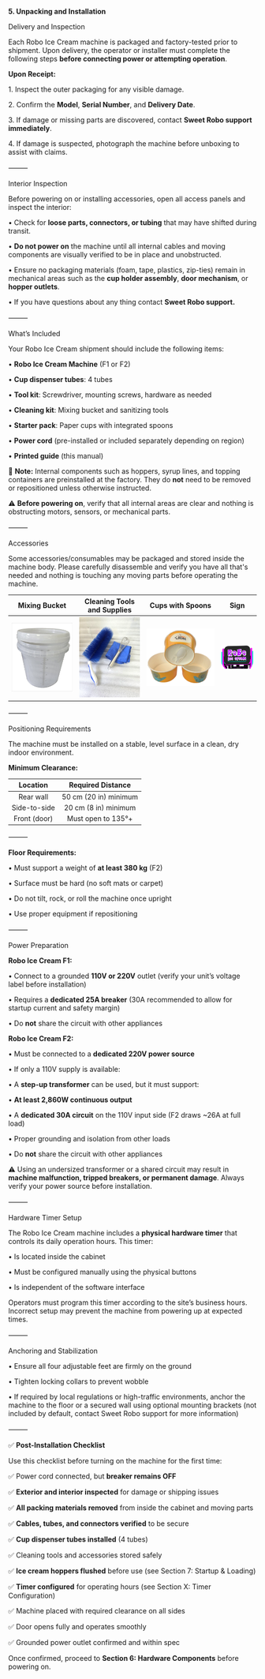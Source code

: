 **5\. Unpacking and Installation**

Delivery and Inspection

Each Robo Ice Cream machine is packaged and factory-tested prior to shipment. Upon delivery, the operator or installer must complete the following steps **before connecting power or attempting operation**.

**Upon Receipt:**

1\.	Inspect the outer packaging for any visible damage.

2\.	Confirm the **Model**, **Serial Number**, and **Delivery Date**.

3\.	If damage or missing parts are discovered, contact **Sweet Robo support immediately**.

4\.	If damage is suspected, photograph the machine before unboxing to assist with claims.

⸻

Interior Inspection

Before powering on or installing accessories, open all access panels and inspect the interior:

•	Check for **loose parts, connectors, or tubing** that may have shifted during transit.

•	**Do not power on** the machine until all internal cables and moving components are visually verified to be in place and unobstructed.

•	Ensure no packaging materials (foam, tape, plastics, zip-ties) remain in mechanical areas such as the **cup holder assembly**, **door mechanism**, or **hopper outlets**.

•	If you have questions about any thing contact **Sweet Robo support.**

⸻

What’s Included

Your Robo Ice Cream shipment should include the following items:

•	**Robo Ice Cream Machine** (F1 or F2)

•	**Cup dispenser tubes**: 4 tubes

•	**Tool kit**: Screwdriver, mounting screws, hardware as needed

•	**Cleaning kit**: Mixing bucket and sanitizing tools

•	**Starter pack**: Paper cups with integrated spoons

•	**Power cord** (pre-installed or included separately depending on region)

•	**Printed guide** (this manual)

🔧 **Note:** Internal components such as hoppers, syrup lines, and topping containers are preinstalled at the factory. They do **not** need to be removed or repositioned unless otherwise instructed.

⚠️ **Before powering on**, verify that all internal areas are clear and nothing is obstructing motors, sensors, or mechanical parts.


⸻

Accessories

Some accessories/consumables may be packaged and stored inside the machine body. Please carefully disassemble and verify you have all that's needed and nothing is touching any moving parts before operating the machine.

| Mixing Bucket | Cleaning Tools and Supplies | Cups with Spoons | Sign |
| :-----: | :-----: | :-----: | :-----: |
| ![AD_4nXd9uRbS2_CP6vpagWmbZy5fBFEr6Kyyreb1hoyZkpNq4XXNZSN4yGzKvw3VYm7c2lInI9jjz2rI5uQsqAuzmV5DaKUJcXiWAH4xgm8VhaFc_SCuMCrAklCR2FvkYCrIHok2Wa6X-EIV56Xq9qUfcAI.png](AD_4nXd9uRbS2_CP6vpagWmbZy5fBFEr6Kyyreb1hoyZkpNq4XXNZSN4yGzKvw3VYm7c2lInI9jjz2rI5uQsqAuzmV5DaKUJcXiWAH4xgm8VhaFc_SCuMCrAklCR2FvkYCrIHok2Wa6X-EIV56Xq9qUfcAI.png) | ![AD_4nXd7fBf0edYP3komqgszpT5x8QguTs7dCzvPJrgC62bHDEGacwy-98z1NuKDlgDg3bsnOOiLLdHg0PbWW-14NuhpchhCo4Czx7OOZtWWsbugjFj8xHL4-kX5kUk8MX1dS1_earj9uxYHo5yvEaymKBU.png](AD_4nXd7fBf0edYP3komqgszpT5x8QguTs7dCzvPJrgC62bHDEGacwy-98z1NuKDlgDg3bsnOOiLLdHg0PbWW-14NuhpchhCo4Czx7OOZtWWsbugjFj8xHL4-kX5kUk8MX1dS1_earj9uxYHo5yvEaymKBU.png) | ![AD_4nXchj6bT0wbDIMJY3m3Oie4AtLRa6uCgt0jlc2u9t3hiO1cIfzG5jsN4W1AJkhGZatqXbzKpoyaamx1b94zI6NkwIlGxwN08k02xMXZUWkbzUNk_aaPets6F579NhSSPV_tZqmK7wPBGQs19blhL8WU.png](AD_4nXchj6bT0wbDIMJY3m3Oie4AtLRa6uCgt0jlc2u9t3hiO1cIfzG5jsN4W1AJkhGZatqXbzKpoyaamx1b94zI6NkwIlGxwN08k02xMXZUWkbzUNk_aaPets6F579NhSSPV_tZqmK7wPBGQs19blhL8WU.png) | ![AD_4nXdjEH6JMptfNWWgBEKs2OdF9mdSTbl1zXpZjElGhWQAdm5UqPD-bbq70075Y-e4iTqbn3_JZZDFZ4-MK79dILXfhY77P5REBWzYAF21ZrKygUT9r0QWIfjHYEqasxH_slhbIh2qKhUCg5V2iuPytoM.png](AD_4nXdjEH6JMptfNWWgBEKs2OdF9mdSTbl1zXpZjElGhWQAdm5UqPD-bbq70075Y-e4iTqbn3_JZZDFZ4-MK79dILXfhY77P5REBWzYAF21ZrKygUT9r0QWIfjHYEqasxH_slhbIh2qKhUCg5V2iuPytoM.png) |


⸻

Positioning Requirements

The machine must be installed on a stable, level surface in a clean, dry indoor environment.

**Minimum Clearance:**

| Location | Required Distance |
| :-----: | :-----: |
| Rear wall  | 50 cm (20 in) minimum  |
| Side-to-side  | 20 cm (8 in) minimum  |
| Front (door)  | Must open to 135°+  |

⸻

**Floor Requirements:**

•	Must support a weight of **at least 380 kg** (F2)

•	Surface must be hard (no soft mats or carpet)

•	Do not tilt, rock, or roll the machine once upright

•	Use proper equipment if repositioning

⸻

Power Preparation

**Robo Ice Cream F1:**

•	Connect to a grounded **110V or 220V** outlet (verify your unit’s voltage label before installation)

•	Requires a **dedicated 25A breaker** (30A recommended to allow for startup current and safety margin)

•	Do **not** share the circuit with other appliances

**Robo Ice Cream F2:**

•	Must be connected to a **dedicated 220V power source**

•	If only a 110V supply is available:

•	A **step-up transformer** can be used, but it must support:

•	**At least 2,860W continuous output**

•	A **dedicated 30A circuit** on the 110V input side (F2 draws \~26A at full load)

•	Proper grounding and isolation from other loads

•	Do **not** share the circuit with other appliances

⚠️ Using an undersized transformer or a shared circuit may result in **machine malfunction, tripped breakers, or permanent damage**. Always verify your power source before installation.

⸻

Hardware Timer Setup

The Robo Ice Cream machine includes a **physical hardware timer** that controls its daily operation hours. This timer:

•	Is located inside the cabinet

•	Must be configured manually using the physical buttons

•	Is independent of the software interface

Operators must program this timer according to the site’s business hours. Incorrect setup may prevent the machine from powering up at expected times.

⸻

Anchoring and Stabilization

•	Ensure all four adjustable feet are firmly on the ground

•	Tighten locking collars to prevent wobble

•	If required by local regulations or high-traffic environments, anchor the machine to the floor or a secured wall using optional mounting brackets (not included by default, contact Sweet Robo support for more information)

⸻

✅ **Post-Installation Checklist**

Use this checklist before turning on the machine for the first time:

✅ Power cord connected, but **breaker remains OFF**

✅ **Exterior and interior inspected** for damage or shipping issues

✅ **All packing materials removed** from inside the cabinet and moving parts

✅ **Cables, tubes, and connectors verified** to be secure

✅ **Cup dispenser tubes installed** (4 tubes)

✅ Cleaning tools and accessories stored safely

✅ **Ice cream hoppers flushed** before use (see Section 7: Startup & Loading)

✅ **Timer configured** for operating hours (see Section X: Timer Configuration)

✅ Machine placed with required clearance on all sides

✅ Door opens fully and operates smoothly

✅ Grounded power outlet confirmed and within spec

Once confirmed, proceed to **Section 6: Hardware Components** before powering on.